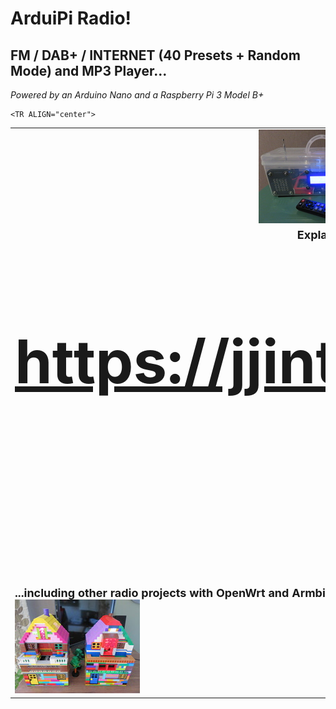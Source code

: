 # ArduiPi Radio!
## FM / DAB+ / INTERNET (40 Presets + Random Mode) and MP3 Player...
<I>Powered by an Arduino Nano and a Raspberry Pi 3 Model B+</I>
<TABLE BORDER=0 CELLSPACING=15 CELLPADDING=15>
    <TR ALIGN="center">
        <TD>
            <A HREF="https://jjintokyo.github.io"><IMG SRC="pix/ArduiPi Radio! [ CLEAR ].jpg" ALT="ArduiPi Radio! [ CLEAR ]" WIDTH=200 HEIGHT=150 BORDER=0></A>
            <A HREF="https://jjintokyo.github.io"><IMG SRC="pix/ArduiPi Radio! [ LEGO ].jpg" ALT="ArduiPi Radio! [ LEGO ]" WIDTH=200 HEIGHT=150 BORDER=0></A>
        </TD>
    </TR>
    <TR ALIGN="center">
        <TD>
            <FONT SIZE=4><B>Explanations, pictures & videos:<BR>
            <A HREF="https://jjintokyo.github.io"><FONT SIZE=7 COLOR="Blue"><H1>https://jjintokyo.github.io</A><BR><BR>:-)</H1></B>
        </TD>
    </TR>


    <TR ALIGN="center">
 <TD>
<FONT SIZE=4><B>...including other radio projects with OpenWrt and Armbian...</B><BR>
<A HREF="https://jjintokyo.github.io"><IMG SRC="pix/Which one do you prefer (small).jpg" ALT="Which one do you prefer?" WIDTH=200 HEIGHT=150 BORDER=0></A>
</TD>
</TR>

</TABLE>